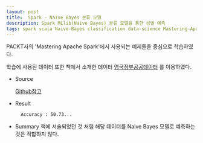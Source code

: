 ```yaml
--- 
layout: post
title:  Spark - Naive Bayes 분류 모델
description: Spark MLlib(Naive Bayes) 분류 모델을 통한 성별 예측
tags: spark scala Naive-Bayes classification data-science Mastering-Apache-Spark mllib
--- 
```


PACKT사의 'Mastering Apache Spark'에서 사용되는 예제들을 중심으로 학습하였다.

학습에 사용된 데이터 또한 책에서 소개한 데이터 [영국정부공공데이터](https://data.gov.uk/dataset/road-accidents-safety-data/resource/a7583887-cbc2-4bb7-be1f-17b3bb5e0e11) 를 이용하였다.

- Source

    [Github참고](https://github.com/adahnlim/Mastering_Apache_Spark_Exam/blob/master/naive_bayes/src/main/scala/naive.scala)

- Result
    
        Accuracy : 50.73...

- Summary
    책에 서술되었던 것 처럼 해당 데이터를 Naive Bayes 모델로 예측하는 것은 적합하지 않다.
    

